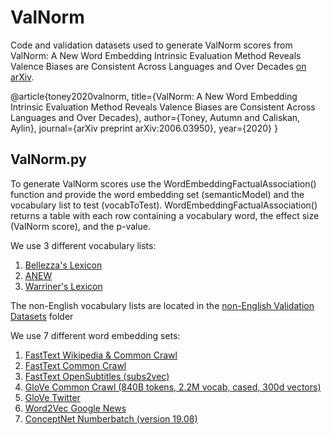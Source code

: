 # ValNorm
Code and validation datasets used to generate ValNorm scores from ValNorm: A New Word Embedding Intrinsic Evaluation Method Reveals Valence Biases are Consistent Across Languages and Over Decades [on arXiv](https://arxiv.org/abs/2006.03950). 

@article{toney2020valnorm,
  title={ValNorm: A New Word Embedding Intrinsic Evaluation Method Reveals Valence Biases are Consistent Across Languages and Over Decades},
  author={Toney, Autumn and Caliskan, Aylin},
  journal={arXiv preprint arXiv:2006.03950},
  year={2020}
}

## ValNorm.py 
To generate ValNorm scores use the WordEmbeddingFactualAssociation() function and provide the word embedding set (semanticModel) and the vocabulary list to test (vocabToTest). WordEmbeddingFactualAssociation() returns a table with each row containing a vocabulary word, the effect size (ValNorm score), and the p-value.

We use 3 different vocabulary lists:
1. [Bellezza's Lexicon](https://github.com/autumntoney/ValNorm/blob/master/Validation%20Datasets/Bellezza_Lexicon.csv)
2. [ANEW](https://github.com/autumntoney/ValNorm/blob/master/Validation%20Datasets/ANEW.csv)
3. [Warriner's Lexicon](https://github.com/autumntoney/ValNorm/blob/master/Validation%20Datasets/Warriner_Lexicon.csv)

The non-English vocabulary lists are located in the [non-English Validation Datasets](https://github.com/autumntoney/ValNorm/tree/master/non-English%20Validation%20Datasets) folder

We use 7 different word embedding sets:
1. [FastText Wikipedia & Common Crawl](https://fasttext.cc/docs/en/crawl-vectors.html)
2. [FastText Common Crawl](https://fasttext.cc/docs/en/english-vectors.html)
3. [FastText OpenSubtitles (subs2vec)](https://github.com/jvparidon/subs2vec)
4. [GloVe Common Crawl (840B tokens, 2.2M vocab, cased, 300d vectors)](https://nlp.stanford.edu/projects/glove/)
5. [GloVe Twitter](https://nlp.stanford.edu/projects/glove/)
6. [Word2Vec Google News](https://code.google.com/archive/p/word2vec/)
7. [ConceptNet Numberbatch (version 19.08)](https://github.com/commonsense/conceptnet-numberbatch) 
